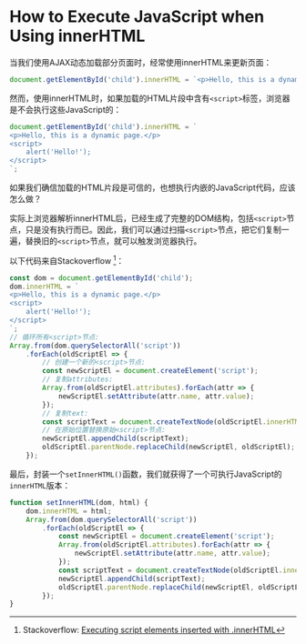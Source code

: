 # How to Execute JavaScript when Using innerHTML

当我们使用AJAX动态加载部分页面时，经常使用innerHTML来更新页面：

```javascript
document.getElementById('child').innerHTML = `<p>Hello, this is a dynamic page.</p>`;
```

然而，使用innerHTML时，如果加载的HTML片段中含有`<script>`标签，浏览器是不会执行这些JavaScript的：

```javascript
document.getElementById('child').innerHTML = `
<p>Hello, this is a dynamic page.</p>
<script>
    alert('Hello!');
</script>
`;
```

如果我们确信加载的HTML片段是可信的，也想执行内嵌的JavaScript代码，应该怎么做？

实际上浏览器解析innerHTML后，已经生成了完整的DOM结构，包括`<script>`节点，只是没有执行而已。因此，我们可以通过扫描`<script>`节点，把它们复制一遍，替换旧的`<script>`节点，就可以触发浏览器执行。

以下代码来自Stackoverflow [^stackoverflow]：

[^stackoverflow]: Stackoverflow: [Executing script elements inserted with .innerHTML](https://stackoverflow.com/a/47614491)

```javascript
const dom = document.getElementById('child');
dom.innerHTML = `
<p>Hello, this is a dynamic page.</p>
<script>
    alert('Hello!');
</script>
`;
// 循环所有<script>节点:
Array.from(dom.querySelectorAll('script'))
    .forEach(oldScriptEl => {
        // 创建一个新的<script>节点:
        const newScriptEl = document.createElement('script');
        // 复制attributes:
        Array.from(oldScriptEl.attributes).forEach(attr => {
            newScriptEl.setAttribute(attr.name, attr.value);
        });
        // 复制text:
        const scriptText = document.createTextNode(oldScriptEl.innerHTML);
        // 在原始位置替换原始<script>节点:
        newScriptEl.appendChild(scriptText);
        oldScriptEl.parentNode.replaceChild(newScriptEl, oldScriptEl);
    });
```

最后，封装一个`setInnerHTML()`函数，我们就获得了一个可执行JavaScript的`innerHTML`版本：

```javascript
function setInnerHTML(dom, html) {
    dom.innerHTML = html;
    Array.from(dom.querySelectorAll('script'))
        .forEach(oldScriptEl => {
            const newScriptEl = document.createElement('script');
            Array.from(oldScriptEl.attributes).forEach(attr => {
                newScriptEl.setAttribute(attr.name, attr.value);
            });
            const scriptText = document.createTextNode(oldScriptEl.innerHTML);
            newScriptEl.appendChild(scriptText);
            oldScriptEl.parentNode.replaceChild(newScriptEl, oldScriptEl);
        });
}
```


